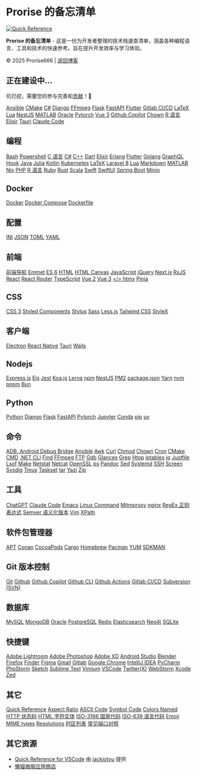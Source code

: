# Prorise 的备忘清单

<!--rehype:ignore:start-->

[![Quick Reference](https://user-images.githubusercontent.com/1680273/201931931-d8559417-0a15-46af-a009-ec1e56e5b778.png)](https://jaywcjlove.github.io/reference)

<!--rehype:ignore:end-->

**Prorise 的备忘清单** - 这是一份为开发者整理的技术栈速查清单，涵盖各种编程语言、工具和技术的快速参考。旨在提升开发效率与学习体验。

© 2025 Prorise666 | [返回博客](https://prorise666.site)

<!--rehype:style=padding-top:1rem;-->

## 正在建设中...

坑已挖，需要您的参与完善和[贡献](./docs/quickreference.md)！🙏

<!--rehype:style=padding-bottom: 23px;-->

[Ansible](./docs/ansible.md)<!--rehype:style=background:rgb(238 0 0);&class=contributing tag&data-lang=RedHat&data-info=👆看看还缺点儿什么？-->
[CMake](./docs/cmake.md)<!--rehype:style=background:rgb(92 107 192);&class=contributing-->
[C#](./docs/cs.md)<!--rehype:style=background:rgb(6 147 13);&class=contributing-->
[Django](./docs/django.md)<!--rehype:style=background:rgb(12 75 51);&class=contributing tag&data-lang=Python-->
[FFmpeg](./docs/ffmpeg.md)<!--rehype:style=background:rgb(0 193 9);&class=contributing-->
[Flask](./docs/flask.md)<!--rehype:style=background:rgb(210 168 255);&class=contributing tag&data-lang=Python-->
[FastAPI](./docs/fastapi.md)<!--rehype:style=background:rgb(210 168 255);&class=contributing tag&data-lang=Python-->
[Flutter](./docs/flutter.md)<!--rehype:style=background:rgb(150 220 254);&class=contributing tag&data-lang=Dart-->
[Gitlab CI/CD](./docs/gitlab-ci.md)<!--rehype:style=background:rgb(226 67 41);&class=contributing-->
[LaTeX](./docs/latex.md)<!--rehype:style=background:rgb(0 128 128);&class=contributing-->
[Lua](./docs/lua.md)<!--rehype:style=background:rgb(3 3 128);&class=contributing-->
[NestJS](./docs/nestjs.md)<!--rehype:style=background:rgb(237 21 67);&class=contributing-->
[MATLAB](./docs/matlab.md)<!--rehype:style=background:rgb(0 118 168);&class=contributing-->
[Oracle](./docs/oracle.md)<!--rehype:style=background:rgb(255 0 0);&class=contributing tag&data-lang=SQL-->
[Pytorch](./docs/pytorch.md)<!--rehype:style=background:rgb(238 76 44);&class=contributing tag&data-lang=Python&data-info=👆看看还缺点儿什么？-->
[Vue 3](./docs/vue.md)<!--rehype:style=background:rgb(64 184 131);&class=contributing-->
[Github Copilot](./docs/github-copilot.md)<!--rehype:style=background:rgb(125 45 220);&class=tag contributing&data-lang=AI&data-info=👆看看还缺点儿什么？-->
[Chown](./docs/chown.md)<!--rehype:style=background:rgb(12 75 51/var(\-\-bg\-opacity));&class=contributing-->
[R 语言](./docs/r.md)<!--rehype:style=background:rgb(39 108 192);&class=contributing-->
[Elixir](./docs/elixir.md)<!--rehype:style=background:rgb(124 26 156);&class=contributing tag&data-lang=Elixir-->
[Tauri](./docs/tauri.md)<!--rehype:style=background:rgb(103 214 237);&class=contributing-->
[Claude Code](./docs/claude.md)<!--rehype:style=background:rgb(217 119 87);&class=contributing tag&data-lang=AI-->

<!--rehype:class=home-card-->

## 编程

[Bash](./docs/bash.md)<!--rehype:style=background:rgb(72 143 223);-->
[Powershell](./docs/powershell.md)<!--rehype:style=background:rgb(0 81 197);-->
[C 语言](./docs/c.md)<!--rehype:style=background:rgb(92 107 192);-->
[C#](./docs/cs.md)<!--rehype:style=background:rgb(6 147 13);&class=contributing-->
[C++](./docs/cpp.md)<!--rehype:style=background:rgb(6 147 13);&class=contributing-->
[Dart](./docs/dart.md)<!--rehype:style=background:rgb(64 196 255);-->
[Elixir](./docs/elixir.md)<!--rehype:style=background:rgb(124 26 156);&class=contributing tag&data-lang=Elixir-->
[Erlang](./docs/erlang.md)<!--rehype:style=background:rgb(206 55 97);&class=contributing-->
[Flutter](./docs/flutter.md)<!--rehype:style=background:rgb(150 220 254);&class=contributing tag&data-lang=Dart-->
[Golang](./docs/golang.md)<!--rehype:style=background:rgb(39 160 193);-->
[GraphQL](./docs/graphql.md)<!--rehype:style=background:rgb(214 66 146);-->
[Hook](./docs/hook.md)<!--rehype:style=background:rgb(211 55 49);-->
[Java](./docs/java.md)<!--rehype:style=background:rgb(211 55 49);&class=contributing&data-info=👆看看还缺点儿什么？-->
[Julia](./docs/julia.md)<!--rehype:style=background:rgb(26 188 156);&class=contributing&data-info=👆看看还缺点儿什么？-->
[Kotlin](./docs/kotlin.md)<!--rehype:style=background:rgb(211 55 49);&class=contributing&data-info=👆看看还缺点儿什么？-->
[Kubernetes](./docs/kubernetes.md)<!--rehype:style=background:rgb(51 113 227);&class=contributing&data-info=👆看看还缺点儿什么？-->
[LaTeX](./docs/latex.md)<!--rehype:style=background:rgb(0 128 128);&class=contributing-->
[Laravel 8](./docs/laravel.md)<!--rehype:style=background:rgb(249 50 44);&class=contributing tag&data-lang=PHP-->
[Lua](./docs/lua.md)<!--rehype:style=background:rgb(3 3 128);-->
[Markdown](./docs/markdown.md)<!--rehype:style=background:rgb(103 61 156);-->
[MATLAB](./docs/matlab.md)<!--rehype:style=background:rgb(0 118 168);&class=contributing-->
[Nix](./docs/nix.md)<!--rehype:style=background:rgb(9 90 125);&class=contributing-->
[PHP](./docs/php.md)<!--rehype:style=background:rgb(79 91 147);-->
[R 语言](./docs/r.md)<!--rehype:style=background:rgb(39 108 192);&class=contributing&data-info-->
[Ruby](./docs/ruby.md)<!--rehype:style=background:rgb(204 52 45);-->
[Rust](./docs/rust.md)<!--rehype:style=background:rgb(71 71 71);-->
[Scala](./docs/scala.md)<!--rehype:style=background:rgb(34 82 94);-->
[Swift](./docs/swift.md)<!--rehype:style=background:rgb(240 81 57);-->
[SwiftUI](./docs/swiftui.md)<!--rehype:style=background:rgb(10 127 247);&class=tag&data-lang=swift-->
[Spring Boot](./docs/springboot.md)<!--rehype:style=background:rgb(0 149 0);&class=tag&data-lang=Java-->
[Minio](./docs/minio.md)<!--rehype:style=background:rgb(3 3 128);-->

<!--rehype:class=home-card-->

## Docker

[Docker](./docs/docker.md)<!--rehype:style=background:rgb(72 143 223);-->
[Docker Compose](./docs/docker-compose.md)<!--rehype:style=background:rgb(72 143 223);&class=contributing tag&data-lang=Docker-->
[Dockerfile](./docs/dockerfile.md)<!--rehype:style=background:rgb(0 72 153);&class=tag&data-lang=Docker-->

<!--rehype:class=home-card-->

## 配置

[INI](./docs/ini.md)<!--rehype:style=background:rgb(57 59 60);-->
[JSON](./docs/json.md)<!--rehype:style=background:rgb(57 59 60);-->
[TOML](./docs/toml.md)<!--rehype:style=background:rgb(132 132 132);-->
[YAML](./docs/yaml.md)<!--rehype:style=background:rgb(91 163 230);-->

<!--rehype:class=home-card-->

## 前端

[前端导航](./docs/feds.md)<!--rehype:style=background:rgb(35 115 205);&class=tag&data-lang=导航-->
[Emmet](./docs/emmet.md)<!--rehype:style=background:rgb(122 203 23);-->
[ES 6](./docs/es6.md)<!--rehype:style=background:rgb(122 203 23);&class=tag&data-lang=JS-->
[HTML](./docs/html.md)<!--rehype:style=background:rgb(228 77 39);-->
[HTML Canvas](./docs/canvas.md)<!--rehype:style=background:rgb(228 77 39);-->
[JavaScript](./docs/javascript.md)<!--rehype:style=background:rgb(203 183 31);-->
[jQuery](./docs/jquery.md)<!--rehype:style=background:rgb(203 183 31);-->
[Next.js](./docs/nextjs.md)<!--rehype:style=background:rgb(0 0 0);&class=tag&data-lang=React-->
[RxJS](./docs/rxjs.md)<!--rehype:style=background:rgb(151 0 81);-->
[React](./docs/react.md)<!--rehype:style=background:rgb(34 143 173);-->
[React Router](./docs/reactrouter.md)<!--rehype:style=background:rgb(244 66 79);&class=tag&data-lang=React-->
[TypeScript](./docs/typescript.md)<!--rehype:style=background:rgb(49 120 198);-->
[Vue 2](./docs/vue2.md)<!--rehype:style=background:rgb(64 184 131);&class=tag&data-lang=Vue-->
[Vue 3](./docs/vue.md)<!--rehype:style=background:rgb(64 184 131);&class=tag&class=contributing tag&data-lang=Vue-->
[</> htmx](./docs/htmx.md)<!--rehype:style=background:rgb(52 101 164);&class=contributing-->
[Pinia](./docs/pinia.md)<!--rehype:style=background:rgb(44 136 50);&class=tag&data-lang=Vue-->

<!--rehype:class=home-card-->

## CSS

[CSS 3](./docs/css.md)<!--rehype:style=background:rgb(35 115 205);&class=tag&data-lang=CSS-->
[Styled Components](./docs/styled-components.md)<!--rehype:style=background:rgb(221 60 184);&class=tag&data-lang=CSS-->
[Stylus](./docs/stylus.md)<!--rehype:style=background:rgb(109 161 63);&class=tag&data-lang=CSS-->
[Sass](./docs/sass.md)<!--rehype:style=background:rgb(207 100 154);&class=tag&data-lang=CSS-->
[Less.js](./docs/lessjs.md)<!--rehype:style=background:rgb(29 54 93);&class=tag&data-lang=CSS-->
[Tailwind CSS](./docs/tailwindcss.md)<!--rehype:style=background:rgb(49 120 198);&class=tag&data-lang=CSS-->
[StyleX](./docs/stylex.md)<!--rehype:style=background:rgb(91 79 163);&class=tag&data-lang=CSS-->

<!--rehype:class=home-card-->

## 客户端

[Electron](./docs/electron.md)<!--rehype:style=background:rgb(0 72 153);-->
[React Native](./docs/react-native.md)<!--rehype:style=background:rgb(34 143 173);&class=tag&data-lang=React-->
[Tauri](./docs/tauri.md)<!--rehype:style=background:rgb(103 214 237);&class=contributing-->
[Wails](./docs/wails.md)<!--rehype:style=background:rgb(194 106 107);&class=contributing-->

<!--rehype:class=home-card-->

## Nodejs

[Express.js](./docs/expressjs.md)<!--rehype:style=background:rgb(95 151 206);-->
[Ejs](./docs/ejs.md)<!--rehype:style=background:rgb(169 30 80);&class=tag&data-lang=JavaScript-->
[Jest](./docs/jest.md)<!--rehype:style=background:rgb(153 66 91);-->
[Koa.js](./docs/koajs.md)<!--rehype:style=background:rgb(95 151 206);-->
[Lerna](./docs/lerna.md)<!--rehype:style=background:rgb(192 132 252);-->
[npm](./docs/npm.md)<!--rehype:style=background:rgb(203 2 0);-->
[NestJS](./docs/nestjs.md)<!--rehype:style=background:rgb(237 21 67);&class=contributing-->
[PM2](./docs/pm2.md)<!--rehype:style=background:rgb(73 117 241);&class=contributing-->
[package.json](./docs/package.json.md)<!--rehype:style=background:rgb(132 132 132);-->
[Yarn](./docs/yarn.md)<!--rehype:style=background:rgb(33 136 182);-->
[nvm](./docs/nvm.md)<!--rehype:style=background:rgb(132 132 132);-->
[pnpm](./docs/pnpm.md)<!--rehype:style=background:rgb(191 133 0);-->
[Bun](./docs/bun.md)<!--rehype:style=background:rgb(157 49 81);-->

<!--rehype:class=home-card-->

## Python

[Python](./docs/python.md)<!--rehype:style=background:rgb(43 91 132);-->
[Django](./docs/django.md)<!--rehype:style=background:rgb(12 75 51);&class=contributing tag&data-lang=Python-->
[Flask](./docs/flask.md)<!--rehype:style=background:rgb(210 168 255);&class=contributing tag&data-lang=Python-->
[FastAPI](./docs/fastapi.md)<!--rehype:style=background:rgb(210 168 255);&class=contributing tag&data-lang=Python-->
[Pytorch](./docs/pytorch.md)<!--rehype:style=background:rgb(238 76 44);&class=contributing tag&data-lang=Python&data-info=👆看看还缺点儿什么？-->
[Jupyter](./docs/jupyter.md)<!--rehype:style=background:rgb(0 72 153);&class=tag&data-lang=Python-->
[Conda](./docs/conda.md)<!--rehype:style=background:rgb(68 168 51);&class=tag&data-lang=Python-->
[pip](./docs/pip.md)<!--rehype:style=background:rgb(24 147 209);&class=tag contributing&data-lang=Python-->
[uv](./docs/uv.md)<!--rehype:style=background:rgb(26 35 126);&class=tag contributing&data-lang=Python-->

<!--rehype:class=home-card-->

## 命令

[ADB, Android Debug Bridge](./docs/adb.md)<!--rehype:style=background:rgb(238 0 0);&class=contributing tag&data-lang=Android&data-info=👆看看还缺点儿什么？-->
[Ansible](./docs/ansible.md)<!--rehype:style=background:rgb(238 0 0);&class=contributing tag&data-lang=RedHat&data-info=👆看看还缺点儿什么？-->
[Awk](./docs/awk.md)<!--rehype:style=background:rgb(16 185 129);-->
[Curl](./docs/curl.md)<!--rehype:style=background:rgb(16 185 129);-->
[Chmod](./docs/chmod.md)<!--rehype:style=background:rgb(16 185 129);-->
[Chown](./docs/chown.md)<!--rehype:style=background:rgb(12 75 51/var(\-\-bg\-opacity));&class=contributing-->
[Cron](./docs/cron.md)<!--rehype:style=background:rgb(239 68 68);-->
[CMake](./docs/cmake.md)<!--rehype:style=background:rgb(92 107 192);&class=contributing-->
[CMD](./docs/cmd.md)<!--rehype:style=background:rgb(99 99 99);-->
[.NET CLI](./docs/dotnet-cli.md)<!--rehype:style=background:rgb(16 185 129);&class=contributing tag&data-lang=#C-->
[Find](./docs/find.md)<!--rehype:style=background:rgb(16 185 129);-->
[FFmpeg](./docs/ffmpeg.md)<!--rehype:style=background:rgb(0 193 9);&class=contributing-->
[FTP](./docs/ftp.md)<!--rehype:style=background:rgb(99 99 99);-->
[Gdb](./docs/gdb.md)<!--rehype:style=background:rgb(215 89 62);-->
[Glances](./docs/glances.md)<!--rehype:style=background:rgb(16 185 129);-->
[Grep](./docs/grep.md)<!--rehype:style=background:rgb(16 185 129);-->
[Htop](./docs/htop.md)<!--rehype:style=background:rgb(16 185 129);-->
[iptables](./docs/iptables.md)<!--rehype:style=background:rgb(32 74 135);-->
[jq](./docs/jq.md)<!--rehype:style=background:rgb(16 185 129);&class=tag&data-lang=JSON-->
[Justfile](./docs/justfile.md)<!--rehype:style=background:rgb(16 185 129);-->
[Lsof](./docs/lsof.md)<!--rehype:style=background:rgb(16 185 129);-->
[Make](./docs/make.md)<!--rehype:style=background:rgb(99 99 99);&class=contributing-->
[Netstat](./docs/netstat.md)<!--rehype:style=background:rgb(16 185 129);-->
[Netcat](./docs/netcat.md)<!--rehype:style=background:rgb(4 92 135);-->
[OpenSSL](./docs/openssl.md)<!--rehype:style=background:rgb(114 20 18);-->
[ps](./docs/ps.md)<!--rehype:style=background:rgb(99 99 99);-->
[Pandoc](./docs/pandoc.md)<!--rehype:style=background:rgb(99 99 99);&class=tag&data-lang=文档转换器-->
[Sed](./docs/sed.md)<!--rehype:style=background:rgb(16 185 129);-->
[Systemd](./docs/systemd.md)<!--rehype:style=background:rgb(16 185 129);-->
[SSH](./docs/ssh.md)<!--rehype:style=background:rgb(99 99 99);-->
[Screen](./docs/screen.md)<!--rehype:style=background:rgb(99 99 99);-->
[Sysdig](./docs/sysdig.md)<!--rehype:style=background:rgb(1 171 199);-->
[Tmux](./docs/tmux.md)<!--rehype:style=background:rgb(99 99 99);-->
[Taskset](./docs/taskset.md)<!--rehype:style=background:rgb(99 99 99);-->
[tar](./docs/tar.md)<!--rehype:style=background:rgb(215 89 62);&class=tag&data-lang=解压缩-->
[Yazi](./docs/yazi.md)<!--rehype:style=background:rgb(255 165 0);&class=tag&data-lang=文件管理器;&class=contributing-->
[Zip](./docs/zip.md)<!--rehype:style=background:rgb(99 99 99);&class=tag&data-lang=解压缩-->

<!--rehype:class=home-card-->

## 工具

[ChatGPT](./docs/chatgpt.md)<!--rehype:style=background:rgb(74 161 129);&class=tag&data-lang=AI-->
[Claude Code](./docs/claude.md)<!--rehype:style=background:rgb(217 119 87);&class=tag&data-lang=AI-->
[Emacs](./docs/emacs.md)<!--rehype:style=background:rgb(98 36 134);-->
[Linux Command](./docs/linux-command.md)<!--rehype:style=background:rgb(215 89 62);&class=tag&data-lang=命令速查-->
[Mitmproxy](./docs/mitmproxy.md)<!--rehype:style=background:rgb(4 92 135);-->
[nginx](./docs/nginx.md)<!--rehype:style=background:rgb(0 153 0);-->
[RegEx 正则表达式](./docs/regex.md)<!--rehype:style=background:rgb(149 36 155);-->
[Semver 语义化版本](./docs/semver.md)<!--rehype:style=background:rgb(106 111 141);-->
[Vim](./docs/vim.md)<!--rehype:style=background:rgb(9 150 8);-->
[XPath](./docs/xpath.md)<!--rehype:style=background:rgb(91 163 230);-->

<!--rehype:class=home-card-->

## 软件包管理器

[APT](./docs/apt.md)<!--rehype:style=background:rgb(30 144 255);-->
[Conan](./docs/conan.md)<!--rehype:style=background:rgb(0 193 9);&class=tag&data-lang=C/C++-->
[CocoaPods](./docs/cocoapods.md)<!--rehype:style=background:rgb(251 0 6);&class=tag&data-lang=C/C++-->
[Cargo](./docs/cargo.md)<!--rehype:style=background:rgb(71 71 71);&class=tag&data-lang=Rust-->
[Homebrew](./docs/homebrew.md)<!--rehype:style=background:rgb(252 185 87);&class=tag&data-lang=macOS-->
[Pacman](./docs/pacman.md)<!--rehype:style=background:rgb(24 147 209);&class=tag contributing&data-lang=Linux-->
[YUM](./docs/yum.md)<!--rehype:style=background:rgb(86 86 123);-->
[SDKMAN](./docs/sdkman.md)<!--rehype:style=background:rgb(0 118 198);-->

<!--rehype:class=home-card-->

## Git 版本控制

[Git](./docs/git.md)<!--rehype:style=background:rgb(215 89 62);&class=tag&data-lang=版本控制-->
[Github](./docs/github.md)<!--rehype:style=background:rgb(36 41 47);-->
[Github Copilot](./docs/github-copilot.md)<!--rehype:style=background:rgb(125 45 220);&class=tag contributing&data-lang=AI&data-info=👆看看还缺点儿什么？-->
[Github CLI](./docs/github-cli.md)<!--rehype:style=background:rgb(36 41 47);-->
[Github Actions](./docs/github-actions.md)<!--rehype:style=background:rgb(121 184 255);-->
[Gitlab CI/CD](./docs/gitlab-ci.md)<!--rehype:style=background:rgb(226 67 41);&class=contributing-->
[Subversion (SVN)](./docs/subversion.md)<!--rehype:style=background:rgb(99 99 99);&class=tag&data-lang=版本控制-->

<!--rehype:class=home-card-->

## 数据库

[MySQL](./docs/mysql.md)<!--rehype:style=background:rgb(1 117 143);&class=tag&data-lang=SQL-->
[MongoDB](./docs/mongodb.md)<!--rehype:style=background:rgb(0 237 100);-->
[Oracle](./docs/oracle.md)<!--rehype:style=background:rgb(255 0 0);&class=tag&data-lang=SQL-->
[PostgreSQL](./docs/postgres.md)<!--rehype:style=background:rgb(43 109 163);&class=tag&data-lang=SQL-->
[Redis](./docs/redis.md)<!--rehype:style=background:rgb(198 47 44);-->
[Elasticsearch](./docs/elasticsearch.md)<!--rehype:style=background:rgb(36 187 177);-->
[Neo4j](./docs/neo4j.md)<!--rehype:style=background:rgb(86 86 123);-->
[SQLite](./docs/sqlite.md)<!--rehype:style=background:rgb(0 59 90);-->

<!--rehype:class=home-card-->

## 快捷键

[Adobe Lightroom](./docs/adobe-lightroom.md)<!--rehype:style=background: rgb(49 168 255);-->
[Adobe Photoshop](./docs/adobe-photoshop.md)<!--rehype:style=background: rgb(49 168 255);-->
[Adobe XD](./docs/adobe-xd.md)<!--rehype:style=background: rgb(255 97 246);-->
[Android Studio](./docs/android-studio.md)<!--rehype:style=background: rgb(16 185 129);-->
[Blender](./docs/blender.md)<!--rehype:style=background: rgb(16 185 129);-->
[Firefox](./docs/firefox.md)<!--rehype:style=background: rgb(253 53 76);-->
[Finder](./docs/finder.md)<!--rehype:style=background: rgb(253 53 76);&class=tag&data-lang=macOS-->
[Figma](./docs/figma.md)<!--rehype:style=background: rgb(147 90 238);-->
[Gmail](./docs/gmail.md)<!--rehype:style=background: rgb(234 67 54);-->
[Gitlab](./docs/gitlab.md)<!--rehype:style=background: rgb(226 67 41);-->
[Google Chrome](./docs/google-chrome.md)<!--rehype:style=background: rgb(29 116 232);-->
[IntelliJ IDEA](./docs/intelli-j-idea.md)<!--rehype:style=background: rgb(223 148 0);&class=tag&data-lang=Java-->
[PyCharm](./docs/pycharm.md)<!--rehype:style=background: rgb(36 215 137);&class=tag&data-lang=Python-->
[PhpStorm](./docs/phpstorm.md)<!--rehype:style=\-\-bg\-opacity: 0.75;background-image: linear-gradient(to left, rgba(255 106 172 / var(\-\-bg\-opacity)), rgba(183 173 255 / var(\-\-bg\-opacity)));-->
[Sketch](./docs/sketch.md)<!--rehype:style=background: rgb(223 148 0);&class=tag&data-lang=macOS-->
[Sublime Text](./docs/sublime-text.md)<!--rehype:style=background: rgb(223 148 0);-->
[Vimium](./docs/vimium.md)<!--rehype:style=background: rgb(49 168 255);&class=contributing&class=tag&data-lang=浏览器插件-->
[VSCode](./docs/vscode.md)<!--rehype:style=background: rgb(91 163 230);-->
[Twitter(X)](./docs/twitter.md)<!--rehype:style=background: rgb(91 163 230);-->
[WebStorm](./docs/webstorm.md)<!--rehype:style=background: rgb(32 148 220);-->
[Xcode](./docs/xcode.md)<!--rehype:style=background: rgb(24 151 233);&class=tag&data-lang=macOS-->
[Zed](./docs/zed.md)<!--rehype:style=background: rgb(71 71 71);-->

<!--rehype:class=home-card-->

## 其它

[Quick Reference](./docs/quickreference.md)<!--rehype:style=background: rgb(0 182 122);&class=tag&data-lang=排版说明-->
[Aspect Ratio](./docs/aspect-ratio.md)<!--rehype:style=background: rgb(16 185 129);-->
[ASCII Code](./docs/ascii-code.md)<!--rehype:style=background: rgb(16 185 129);-->
[Symbol Code](./docs/symbol-code.md)<!--rehype:style=background: rgb(16 185 129);-->
[Colors Named](./docs/colors-named.md)<!--rehype:style=background: rgb(16 185 129);&class=tag&data-lang=CSS-->
[HTTP 状态码](./docs/http-status-code.md)<!--rehype:style=background: rgb(16 185 129);-->
[HTML 字符实体](./docs/html-char.md)<!--rehype:style=background: rgb(16 185 129);&class=tag&data-lang=HTML-->
[ISO-3166 国家代码](./docs/iso-3166-1.md)<!--rehype:style=background: rgb(16 185 129);-->
[ISO-639 语言代码](./docs/iso-639-1.md)<!--rehype:style=background: rgb(16 185 129);-->
[Emoji](./docs/emoji.md)<!--rehype:style=\-\-bg\-opacity: 0.75;background-image: linear-gradient(to left, rgba(74 222 128 / var(\-\-bg\-opacity)), rgba(59 130 246 / var(\-\-bg\-opacity)));-->
[MIME types](./docs/mime.md)<!--rehype:style=background: rgb(16 185 129);-->
[Resolutions](./docs/resolutions.md)<!--rehype:style=background: rgb(16 185 129);-->
[时区列表](./docs/time-zones.md)<!--rehype:style=background: rgb(16 185 129);-->
[常见端口对照](./docs/ports.md)<!--rehype:style=background: rgb(16 185 129);-->

<!--rehype:class=home-card-->

## 其它资源

<!--rehype:wrap-style=text-align: center;max-width: 650px;margin: 0 auto;&class=home-title-reset-->

- [Quick Reference for VSCode](https://marketplace.visualstudio.com/items?itemName=jackiotyu.quick-reference) 由 [jackiotyu](https://github.com/jackiotyu/vscode-quick-reference) 提供
- [懒猫微服应用商店](https://appstore.lazycat.cloud/#/shop/detail/io.zeroc.app.quickref)
